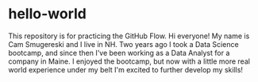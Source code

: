# hello-world
This repository is for practicing the GitHub Flow.
Hi everyone! My name is Cam Smugereski and I live in NH. Two years ago I took a Data Science bootcamp, and since then I've been working as a Data Analyst for a company in Maine. I enjoyed the bootcamp, but now with a little more real world experience under my belt I'm excited to further develop my skills!
